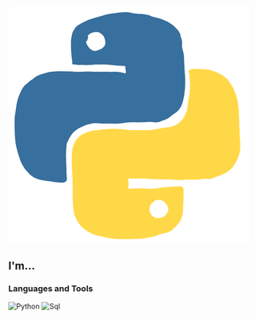 ![Header](https://github.com/Yevhe14/yevhe14/blob/main/assets/giphy.gif)

## I'm...

### Languages and Tools
![Python](https://img.shields.io/badge/-Python-090909?style=for-the-badge&logo=python)
![Sql](https://img.shields.io/badge/-SQL-090909?style=for-the-badge&logo=SQL?logoColor=006488)

